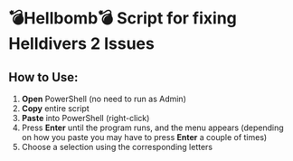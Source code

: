 # 💣Hellbomb💣 Script for fixing Helldivers 2 Issues


## How to Use:

 1. **Open** PowerShell (no need to run as Admin)
 2. **Copy** entire script
 3. **Paste** into PowerShell (right-click)
 4. Press **Enter** until the program runs, and the menu appears (depending on how you paste you may have to press **Enter** a couple of times)
 6. Choose a selection using the corresponding letters 
